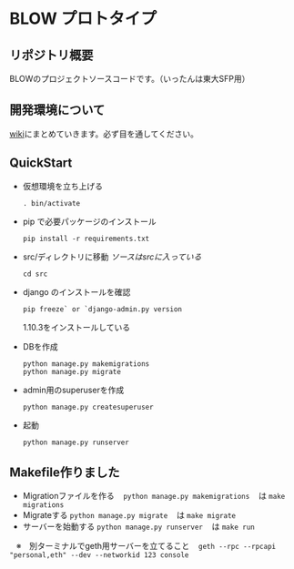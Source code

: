 # BLOW プロトタイプ
## リポジトリ概要
BLOWのプロジェクトソースコードです。（いったんは東大SFP用）

## 開発環境について
[wiki](https://github.com/ventus-inc/proto_blow/wiki "wiki")にまとめていきます。必ず目を通してください。

## QuickStart
* 仮想環境を立ち上げる

    ```. bin/activate```
    
* pip で必要パッケージのインストール

    ```
    pip install -r requirements.txt
    ```
* src/ディレクトリに移動 _ソースはsrcに入っている_

    ```
    cd src
    ```
* django のインストールを確認

    ```
    pip freeze` or `django-admin.py version
    ```
    1.10.3をインストールしている
* DBを作成

    ```
    python manage.py makemigrations
    python manage.py migrate
    ```
    
* admin用のsuperuserを作成

    ```
    python manage.py createsuperuser
    ```
* 起動

    ```
    python manage.py runserver
    ```

## Makefile作りました
* Migrationファイルを作る
    ```python manage.py makemigrations```
    は
    ```make migrations```
* Migrateする
    ```python manage.py migrate```
    は
    ```make migrate```
* サーバーを始動する
    ```python manage.py runserver```
    は
    ```make run```
    
    ※　別ターミナルでgeth用サーバーを立てること
    ```geth --rpc --rpcapi "personal,eth" --dev --networkid 123 console```
